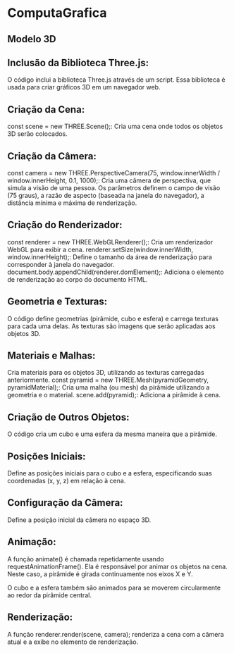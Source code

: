 # ComputaGrafica

## Modelo 3D

## Inclusão da Biblioteca Three.js:

O código inclui a biblioteca Three.js através de um script. Essa biblioteca é usada para criar gráficos 3D em um navegador web.

## Criação da Cena:

const scene = new THREE.Scene();: Cria uma cena onde todos os objetos 3D serão colocados.

## Criação da Câmera:

const camera = new THREE.PerspectiveCamera(75, window.innerWidth / window.innerHeight, 0.1, 1000);: Cria uma câmera de perspectiva, que simula a visão de uma pessoa. Os parâmetros definem o campo de visão (75 graus), a razão de aspecto (baseada na janela do navegador), a distância mínima e máxima de renderização.

## Criação do Renderizador:

const renderer = new THREE.WebGLRenderer();: Cria um renderizador WebGL para exibir a cena.
renderer.setSize(window.innerWidth, window.innerHeight);: Define o tamanho da área de renderização para corresponder à janela do navegador.
document.body.appendChild(renderer.domElement);: Adiciona o elemento de renderização ao corpo do documento HTML.

## Geometria e Texturas:

O código define geometrias (pirâmide, cubo e esfera) e carrega texturas para cada uma delas. As texturas são imagens que serão aplicadas aos objetos 3D.

## Materiais e Malhas:

Cria materiais para os objetos 3D, utilizando as texturas carregadas anteriormente.
const pyramid = new THREE.Mesh(pyramidGeometry, pyramidMaterial);: Cria uma malha (ou mesh) da pirâmide utilizando a geometria e o material.
scene.add(pyramid);: Adiciona a pirâmide à cena.

## Criação de Outros Objetos:

O código cria um cubo e uma esfera da mesma maneira que a pirâmide.

## Posições Iniciais:

Define as posições iniciais para o cubo e a esfera, especificando suas coordenadas (x, y, z) em relação à cena.

## Configuração da Câmera:

Define a posição inicial da câmera no espaço 3D.

## Animação:

A função animate() é chamada repetidamente usando requestAnimationFrame(). Ela é responsável por animar os objetos na cena.
Neste caso, a pirâmide é girada continuamente nos eixos X e Y.

O cubo e a esfera também são animados para se moverem circularmente ao redor da pirâmide central.

## Renderização:

A função renderer.render(scene, camera); renderiza a cena com a câmera atual e a exibe no elemento de renderização.
